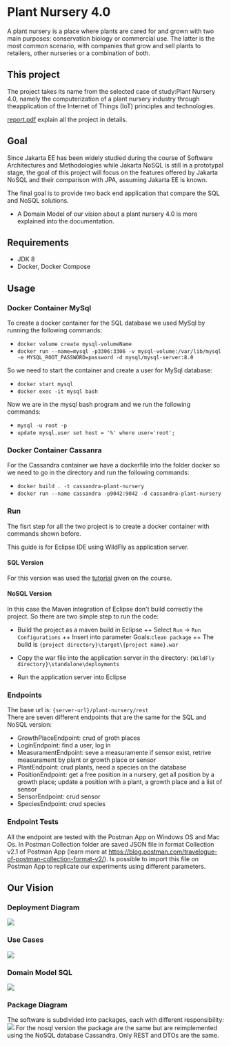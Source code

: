 # Plant Nursery 4.0
A plant nursery is a place where plants are cared for and grown with two main purposes: conservation biology or commercial use. The latter is the most common scenario, with companies that grow and sell plants to retailers, other nurseries or a combination of both.

## This project
The project takes its name from the selected case of study:Plant Nursery 4.0, namely the computerization of a plant nursery industry through theapplication of the Internet of Things (IoT) principles and technologies.

[report.pdf](https://github.com/jasonravagli/plant-nursery-4.0/blob/main/documentation/report.pdf) explain all the project in details.

## Goal
Since Jakarta EE has been widely studied during the course of Software Architectures and Methodologies while Jakarta NoSQL is still in a prototypal stage, the goal of this project will focus on the features offered by Jakarta NoSQL and their comparison with JPA, assuming Jakarta EE is known.

The final goal is to provide two back end application that compare the SQL and NoSQL solutions.  
+ A Domain Model of our vision about a plant nursery 4.0 is more explained into the documentation.

## Requirements
+ JDK 8
+ Docker, Docker Compose

## Usage

### Docker Container MySql
To create a docker container for the SQL database we used MySql by running the following commands:
+ `docker volume create mysql-volumeName`
+ `docker run --name=mysql -p3306:3306 -v mysql-volume:/var/lib/mysql -e MYSQL_ROOT_PASSWORD=password -d mysql/mysql-server:8.0`
 
So we need to start the container and create a user for MySql database:
+ `docker start mysql`
+ `docker exec -it mysql bash`

Now we are in the mysql bash program and we run the following commands:
+ `mysql -u root -p`
+ `update mysql.user set host = '%' where user='root';`

### Docker Container Cassanra
For the Cassandra container we have a dockerfile into the folder docker so we need to go in the directory and run the following commands:
+ `docker build . -t cassandra-plant-nursery`
+ `docker run --name cassandra -p9042:9042 -d cassandra-plant-nursery`

### Run
The fisrt step for all the two project is to create a docker container with commands shown before.

This guide is for Eclipse IDE using WildFly as application server.
#### SQL Version
For this version was used the [tutorial](https://github.com/jasonravagli/plant-nursery-4.0/blob/main/documentation/SwamLab21-1_JavaEEinAction.pdf) given on the course.

#### NoSQL Version
In this case the Maven integration of Eclipse don't build correctly the project.
So there are two simple step to run the code:
+ Build the project as a maven build in Eclipse
++ Select `Run` -> `Run Configurations`
++ Insert into parameter Goals:`clean package`
++ The build is `{project directory}\target\{project name}.war`

+ Copy the war file into the application server in the directory: `{WildFly directory}\standalone\deployments`
+ Run the application server into Eclipse

### Endpoints
The base url is: `{server-url}/plant-nursery/rest`  
There are seven different endpoints that are the same for the SQL and NoSQL version:
+ GrowthPlaceEndpoint: crud of groth places
+ LoginEndpoint: find a user, log in
+ MeasuramentEndpoint: seve a measuramente if sensor exist, retrive measurament by plant or growth place or sensor
+ PlantEndpoint: crud plants, need a species on the database
+ PositionEndpoint: get a free position in a nursery, get all position by a growth place; update a position with a plant, a growth place and a list of sensor
+ SensorEndpoint: crud sensor
+ SpeciesEndpoint: crud species

### Endpoint Tests
All the endpoint are tested with the Postman App on Windows OS and Mac Os.
In Postman Collection folder are saved JSON file in format Collection v2.1 of Postman App (learn more at https://blog.postman.com/travelogue-of-postman-collection-format-v2/).
Is possible to import this file on Postman App to replicate our experiments using different parameters.


## Our Vision

### Deployment Diagram
<img src="https://github.com/jasonravagli/plant-nursery-4.0/blob/main/img/deployment-diagram.png">

### Use Cases
<img src="https://github.com/jasonravagli/plant-nursery-4.0/blob/main/img/use-cases-diagram.png">

### Domain Model SQL
<img src="https://github.com/jasonravagli/plant-nursery-4.0/blob/main/img/domain-model.png">

### Package Diagram
The software is subdivided into packages, each with different responsibility:
<img src="https://github.com/jasonravagli/plant-nursery-4.0/blob/main/img/packages-diagram.png">
For the nosql version the package are the same but are reimplemented using the NoSQL database Cassandra. Only REST and DTOs are the same.

